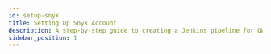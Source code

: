 ```yaml
---
id: setup-snyk
title: Setting Up Snyk Account
description: A step-by-step guide to creating a Jenkins pipeline for OWASP Juice Shop using Gitea, SonarQube, and SSH keys.
sidebar_position: 1
---
```

